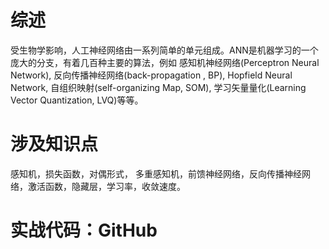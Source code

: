   #  综述

受生物学影响，人工神经网络由一系列简单的单元组成。ANN是机器学习的一个庞大的分支，有着几百种主要的算法，例如 感知机神经网络(Perceptron Neural Network), 反向传播神经网络(back-propagation , BP), Hopfield Neural Network, 自组织映射(self-organizing Map, SOM), 学习矢量量化(Learning Vector Quantization, LVQ)等等。

   # 涉及知识点

感知机，损失函数，对偶形式， 多重感知机，前馈神经网络，反向传播神经网络，激活函数，隐藏层，学习率，收敛速度。

# 实战代码：GitHub
